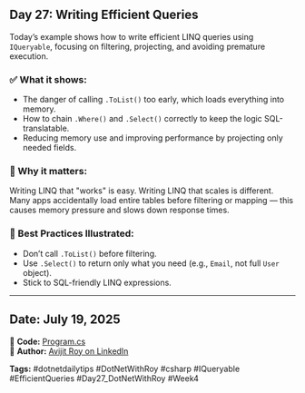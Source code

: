 ﻿## Day 27: Writing Efficient Queries

Today’s example shows how to write efficient LINQ queries using `IQueryable`, focusing on filtering, projecting, and avoiding premature execution.

### ✅ What it shows:

* The danger of calling `.ToList()` too early, which loads everything into memory.
* How to chain `.Where()` and `.Select()` correctly to keep the logic SQL-translatable.
* Reducing memory use and improving performance by projecting only needed fields.

### 🧠 Why it matters:

Writing LINQ that "works" is easy. Writing LINQ that scales is different.
Many apps accidentally load entire tables before filtering or mapping — this causes memory pressure and slows down response times.

### 🚀 Best Practices Illustrated:

* Don’t call `.ToList()` before filtering.
* Use `.Select()` to return only what you need (e.g., `Email`, not full `User` object).
* Stick to SQL-friendly LINQ expressions.

---

## Date: July 19, 2025

🔗 **Code:** [Program.cs](./Program.cs)  
🔗 **Author:** [Avijit Roy on LinkedIn](https://www.linkedin.com/in/HeyAvijitRoy/)  

**Tags:** #dotnetdailytips #DotNetWithRoy #csharp #IQueryable #EfficientQueries #Day27\_DotNetWithRoy #Week4
